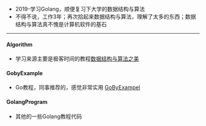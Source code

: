 - 2019-学习Golang，顺便复习下大学的数据结构与算法
- 不得不说，工作3年；再次拾起来数据结构与算法，理解了太多的东西；数据结构与算法真不愧是计算机软件的基石
---
#### Algorithm
- 学习来源主要是极客时间的教程[数据结构与算法之美](https://time.geekbang.org/column/126)

#### GobyExample
- Go教程，同事推荐的，感觉非常实用 [GoByExampel](https://gobyexample.com/)

#### GolangProgram
- 其他的一些Golang教程代码